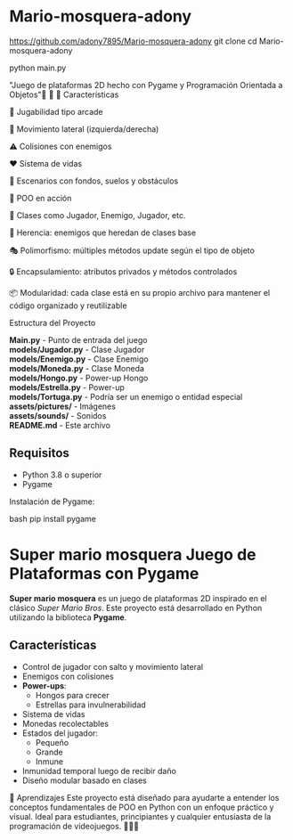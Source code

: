# Mario-mosquera-adony

https://github.com/adony7895/Mario-mosquera-adony
git clone 
cd Mario-mosquera-adony

python main.py


"Juego de plataformas 2D hecho con Pygame y Programación Orientada a Objetos"🙂 🍄
🔧 Características

👾 Jugabilidad tipo arcade

🚶 Movimiento lateral (izquierda/derecha)

⚠️ Colisiones con enemigos

❤️ Sistema de vidas

🌳 Escenarios con fondos, suelos y obstáculos


🧠 POO en acción

🧱 Clases como Jugador, Enemigo, Jugador, etc.

🧬 Herencia: enemigos que heredan de clases base


🎭 Polimorfismo: múltiples métodos update según el tipo de objeto

🔒 Encapsulamiento: atributos privados y métodos controlados

📦 Modularidad: cada clase está en su propio archivo para mantener el código organizado y reutilizable



Estructura del Proyecto  

**Main.py** - Punto de entrada del juego  
**models/Jugador.py** - Clase Jugador  
**models/Enemigo.py** - Clase Enemigo  
**models/Moneda.py** - Clase Moneda  
**models/Hongo.py** - Power-up Hongo  
**models/Estrella.py** - Power-up   
**models/Tortuga.py** - Podría ser un enemigo o entidad especial  
**assets/pictures/** - Imágenes  
**assets/sounds/** - Sonidos  
**README.md** - Este archivo  

## Requisitos  

- Python 3.8 o superior  
- Pygame  

Instalación de Pygame:  

bash
pip install pygame

# Super mario  mosquera Juego de Plataformas con Pygame  

**Super mario mosquera** es un juego de plataformas 2D inspirado en el clásico *Super Mario Bros*. Este proyecto está desarrollado en Python utilizando la biblioteca **Pygame**.  

## Características  

- Control de jugador con salto y movimiento lateral  
- Enemigos con colisiones  
- **Power-ups**:  
  - Hongos para crecer  
  - Estrellas para invulnerabilidad  
- Sistema de vidas  
- Monedas recolectables  
- Estados del jugador:  
  - Pequeño  
  - Grande  
  - Inmune  
- Inmunidad temporal luego de recibir daño  
- Diseño modular basado en clases

🧪 Aprendizajes Este proyecto está diseñado para ayudarte a entender los conceptos fundamentales de POO en Python con un enfoque práctico y visual. Ideal para estudiantes, principiantes y cualquier entusiasta de la programación de videojuegos. 🧑‍💻🎨



